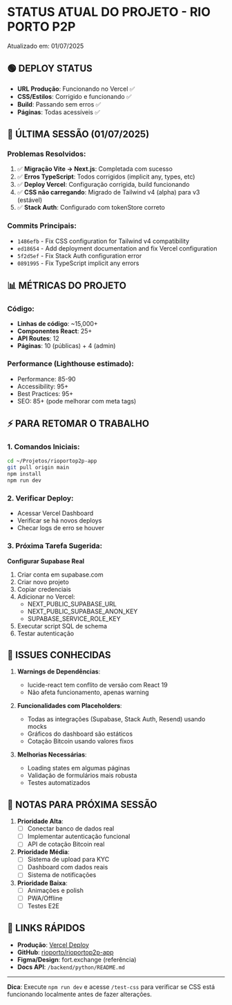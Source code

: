 # STATUS ATUAL DO PROJETO - RIO PORTO P2P
Atualizado em: 01/07/2025

## 🟢 DEPLOY STATUS
- **URL Produção**: Funcionando no Vercel ✅
- **CSS/Estilos**: Corrigido e funcionando ✅
- **Build**: Passando sem erros ✅
- **Páginas**: Todas acessíveis ✅

## 🔄 ÚLTIMA SESSÃO (01/07/2025)

### Problemas Resolvidos:
1. ✅ **Migração Vite → Next.js**: Completada com sucesso
2. ✅ **Erros TypeScript**: Todos corrigidos (implicit any, types, etc)
3. ✅ **Deploy Vercel**: Configuração corrigida, build funcionando
4. ✅ **CSS não carregando**: Migrado de Tailwind v4 (alpha) para v3 (estável)
5. ✅ **Stack Auth**: Configurado com tokenStore correto

### Commits Principais:
- `1486efb` - Fix CSS configuration for Tailwind v4 compatibility
- `ed18654` - Add deployment documentation and fix Vercel configuration
- `5f2d5ef` - Fix Stack Auth configuration error
- `0891995` - Fix TypeScript implicit any errors

## 📊 MÉTRICAS DO PROJETO

### Código:
- **Linhas de código**: ~15,000+
- **Componentes React**: 25+
- **API Routes**: 12
- **Páginas**: 10 (públicas) + 4 (admin)

### Performance (Lighthouse estimado):
- Performance: 85-90
- Accessibility: 95+
- Best Practices: 95+
- SEO: 85+ (pode melhorar com meta tags)

## ⚡ PARA RETOMAR O TRABALHO

### 1. Comandos Iniciais:
```bash
cd ~/Projetos/rioportop2p-app
git pull origin main
npm install
npm run dev
```

### 2. Verificar Deploy:
- Acessar Vercel Dashboard
- Verificar se há novos deploys
- Checar logs de erro se houver

### 3. Próxima Tarefa Sugerida:
**Configurar Supabase Real**
1. Criar conta em supabase.com
2. Criar novo projeto
3. Copiar credenciais
4. Adicionar no Vercel:
   - NEXT_PUBLIC_SUPABASE_URL
   - NEXT_PUBLIC_SUPABASE_ANON_KEY
   - SUPABASE_SERVICE_ROLE_KEY
5. Executar script SQL de schema
6. Testar autenticação

## 🐛 ISSUES CONHECIDAS

1. **Warnings de Dependências**:
   - lucide-react tem conflito de versão com React 19
   - Não afeta funcionamento, apenas warning

2. **Funcionalidades com Placeholders**:
   - Todas as integrações (Supabase, Stack Auth, Resend) usando mocks
   - Gráficos do dashboard são estáticos
   - Cotação Bitcoin usando valores fixos

3. **Melhorias Necessárias**:
   - Loading states em algumas páginas
   - Validação de formulários mais robusta
   - Testes automatizados

## 📝 NOTAS PARA PRÓXIMA SESSÃO

1. **Prioridade Alta**:
   - [ ] Conectar banco de dados real
   - [ ] Implementar autenticação funcional
   - [ ] API de cotação Bitcoin real

2. **Prioridade Média**:
   - [ ] Sistema de upload para KYC
   - [ ] Dashboard com dados reais
   - [ ] Sistema de notificações

3. **Prioridade Baixa**:
   - [ ] Animações e polish
   - [ ] PWA/Offline
   - [ ] Testes E2E

## 🔗 LINKS RÁPIDOS

- **Produção**: [Vercel Deploy](https://rioportop2p.vercel.app)
- **GitHub**: [rioporto/rioportop2p-app](https://github.com/rioporto/rioportop2p-app)
- **Figma/Design**: fort.exchange (referência)
- **Docs API**: `/backend/python/README.md`

---

**Dica**: Execute `npm run dev` e acesse `/test-css` para verificar se CSS está funcionando localmente antes de fazer alterações.